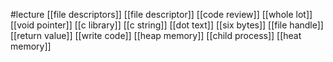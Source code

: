 #lecture
[[file descriptors]]
[[file descriptor]]
[[code review]]
[[whole lot]]
[[void pointer]]
[[c library]]
[[c string]]
[[dot text]]
[[six bytes]]
[[file handle]]
[[return value]]
[[write code]]
[[heap memory]]
[[child process]]
[[heat memory]]
